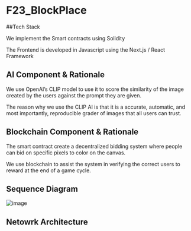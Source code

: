 # F23_BlockPlace




##Tech Stack

We implement the Smart contracts using Solidity

The Frontend is developed in Javascript using the  Next.js / React Framework

## AI Component & Rationale

We use OpenAI’s CLIP model to use it to score the similarity of the image created by the users against the prompt they are given.

The reason why we use the CLIP AI is that it is a accurate, automatic, and most importantly, reproducible grader of images that all users can trust.


## Blockchain Component & Rationale

The smart contract create a decentralized bidding system where people can bid on specific pixels to color on the canvas. 

We use blockchain to assist the system in verifying the correct users to reward at the end of a game cycle.


## Sequence Diagram
![image](https://github.com/AI-and-Blockchain/F23_BlockPlace/assets/72285616/3ab99bf0-4522-4dcf-935b-e024c3943683)





## Netowrk Architecture

